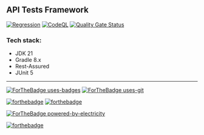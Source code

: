 ## API Tests Framework

[![Regression](https://github.com/kshyk/api-tests/actions/workflows/main.yml/badge.svg)](https://github.com/kshyk/api-tests/actions/workflows/main.yml)
[![CodeQL](https://github.com/kshyk/api-tests/actions/workflows/codeql.yml/badge.svg)](https://github.com/kshyk/api-tests/actions/workflows/codeql.yml)
[![Quality Gate Status](https://sonarcloud.io/api/project_badges/measure?project=kshyk_api-tests&metric=alert_status)](https://sonarcloud.io/summary/new_code?id=kshyk_api-tests)

### Tech stack:

- JDK 21
- Gradle 8.x
- Rest-Assured
- JUnit 5

----
[![ForTheBadge uses-badges](http://ForTheBadge.com/images/badges/uses-badges.svg)](http://ForTheBadge.com)
[![ForTheBadge uses-git](http://ForTheBadge.com/images/badges/uses-git.svg)](https://GitHub.com/)

[![forthebadge](https://forthebadge.com/images/badges/made-with-java.svg)](https://forthebadge.com)
[![forthebadge](https://forthebadge.com/images/badges/made-with-markdown.svg)](https://forthebadge.com)

[![ForTheBadge powered-by-electricity](http://ForTheBadge.com/images/badges/powered-by-electricity.svg)](http://ForTheBadge.com)

[![forthebadge](https://forthebadge.com/images/badges/built-with-love.svg)](https://forthebadge.com)
